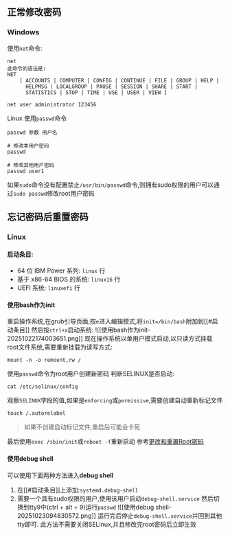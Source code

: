 ## 正常修改密码
### Windows
使用`net`命令:
```
net
此命令的语法是:
NET
    [ ACCOUNTS | COMPUTER | CONFIG | CONTINUE | FILE | GROUP | HELP |
      HELPMSG | LOCALGROUP | PAUSE | SESSION | SHARE | START |
      STATISTICS | STOP | TIME | USE | USER | VIEW ]
      
net user administrator 123456
```
Linux
使用`passwd`命令
```
passwd 参数 用户名  

# 修改本用户密码
passwd

# 修改其他用户密码
passwd user1
```
如果`sudo`命令没有配置禁止`/usr/bin/passwd`命令,则拥有sudo权限的用户可以通过`sudo passwd`修改root用户密码
## 忘记密码后重置密码
### Linux
#### 启动条目:
- 64 位 IBM Power 系列: `linux` 行
- 基于 x86-64 BIOS 的系统: `linux16` 行
- UEFI 系统: `linuxefi` 行
#### 使用bash作为init
重启操作系统,在grub引导页面,按`e`进入编辑模式,将`init=/bin/bash`附加到[[#启动条目]]
然后按`ctrl+x`启动系统:
![[使用bash作为init-20251022174003651.png]]
现在操作系统以单用户模式启动,以只读方式挂载root文件系统,需要重新挂载为读写方式:
```
mount -n -o remount,rw /
```
使用`passwd`命令为root用户创建新密码
判断SELINUX是否启动:
```
cat /etc/selinux/config
```
观察`SELINUX`字段的值,如果是`enforcing`或`permissive`,需要创建自动重新标记文件
```
touch /.autorelabel
```
> 如果不创建自动标记文件,重启后可能会卡死

最后使用`exec /sbin/init`或`reboot -f`重新启动
参考[更改和重置Root密码](https://docs.redhat.com/en/documentation/red_hat_enterprise_linux/7/html/system_administrators_guide/ch-working_with_the_grub_2_boot_loader#sec-Changing_and_Resetting_the_Root_Password)
#### 使用debug shell
可以使用下面两种方法进入**debug shell**
1. 在[[#启动条目]]上添加:`systemd.debug-shell`
2. 需要一个具有sudo权限的用户,使用该用户启动`debug-shell.service`
然后切换到tty9中(ctrl + alt + 9)运行`passwd`
![[使用debug shell-20251023094830572.png]]
运行完后停止`debug-shell.service`并回到其他tty即可.
此方法不需要关闭SELinux,并且修改完root密码后立即生效
